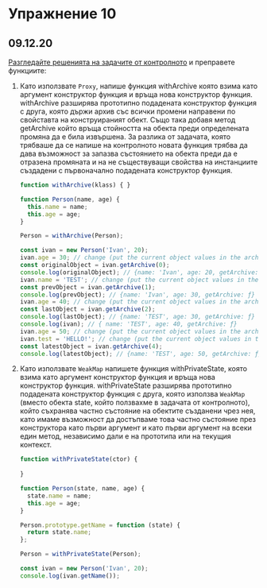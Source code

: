 # Упражнение 10
## 09.12.20

[Разгледайте решенията на задачите от контролното](https://github.com/FMIjs/advanced-javascript-2020-2021/blob/master/week10/lecture/exam-solutions.js) и преправете функциите:

1. Като използвате `Proxy`, напише функция withArchive която взима като аргумент конструктор функция и връща нова конструктор функция. withArchive разширява прототипно подадената конструктор функция с друга, която  държи архив със всички промени направени по свойставта на конструираният обект. Също така добавя метод getArchive който връща стойността на обекта преди определената промяна да е била извършена. За разлика от задачата, която трябваше да се напише на контролното новата функция трябва да дава възможност за запазва състоянието на обекта преди да е отразена промяната и на не съществуващи свойства на инстанциите създадени с първоначално подадената конструктор функция.

    ```javascript
    function withArchive(klass) { }

    function Person(name, age) {
      this.name = name;
      this.age = age;
    }

    Person = withArchive(Person);

    const ivan = new Person('Ivan', 20);
    ivan.age = 30; // change (put the current object values in the archive)
    const originalObject = ivan.getArchive(0);
    console.log(originalObject); // {name: 'Ivan', age: 20, getArchive: ƒ}
    ivan.name = 'TEST'; // change (put the current object values in the archive)
    const prevObject = ivan.getArchive(1);
    console.log(prevObject); // {name: 'Ivan', age: 30, getArchive: ƒ}
    ivan.age = 40; // change (put the current object values in the archive)
    const lastObject = ivan.getArchive(2);
    console.log(lastObject); // {name: 'TEST', age: 30, getArchive: ƒ}
    console.log(ivan); // { name: 'TEST', age: 40, getArchive: ƒ}
    ivan.age = 50; // change (put the current object values in the archive)
    ivan.test = 'HELLO!'; // change (put the current object values in the archive)
    const latestObject = ivan.getArchive(4);
    console.log(latestObject); // {name: 'TEST', age: 50, getArchive: ƒ}
    ```

2. Като използвате `WeakMap` напишете функция withPrivateState, която взима като аргумент конструктор функция и връща нова конструктор функция. withPrivateState разширява прототипно подадената конструктор функция с друга, която  използва `WeakMap` (вместо обекта state, който ползвахме в задачата от контролното), който съхранява частно състояние на обектите създанени чрез нея, като имаме възможност да достъпваме това частно състояние през конструктора като първи аргумент и като първи аргумент на всеки един метод, независимо дали е на прототипа или на текущия контекст. 

    ```javascript
    function withPrivateState(ctor) {
      
    }

    function Person(state, name, age) {
      state.name = name;
      this.age = age;
    }

    Person.prototype.getName = function (state) {
      return state.name;
    };

    Person = withPrivateState(Person);

    const ivan = new Person('Ivan', 20);
    console.log(ivan.getName());
    ```
